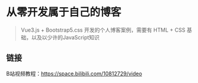# 从零开发属于自己的博客

> Vue3.js + Bootstrap5.css 开发的个人博客案例，需要有 HTML + CSS 基础，以及以少许的JavaScript知识

## 链接

B站视频教程：https://space.bilibili.com/10812729/video